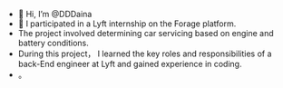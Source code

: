- 👋 Hi, I’m @DDDaina
- 👀 I participated in a Lyft internship on the Forage platform.
- The project involved determining car servicing based on engine and battery conditions.
- During this project， I learned the key roles and responsibilities of a back-End engineer at Lyft and gained experience in coding.
- 。

